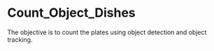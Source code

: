 # Count_Object_Dishes
The objective is to count the plates using object detection and object tracking. 
